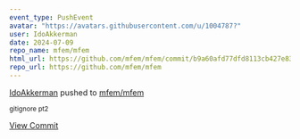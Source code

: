 ```yaml
---
event_type: PushEvent
avatar: "https://avatars.githubusercontent.com/u/1004787?"
user: IdoAkkerman
date: 2024-07-09
repo_name: mfem/mfem
html_url: https://github.com/mfem/mfem/commit/b9a60afd77dfd8113cb427e83342062461a1c89c
repo_url: https://github.com/mfem/mfem
---
```


<a href='https://github.com/IdoAkkerman' target='_blank'>IdoAkkerman</a> pushed to <a href='https://github.com/mfem/mfem' target='_blank'>mfem/mfem</a>

<small>gitignore pt2</small>

<a href='https://github.com/mfem/mfem/commit/b9a60afd77dfd8113cb427e83342062461a1c89c' target='_blank'>View Commit</a>